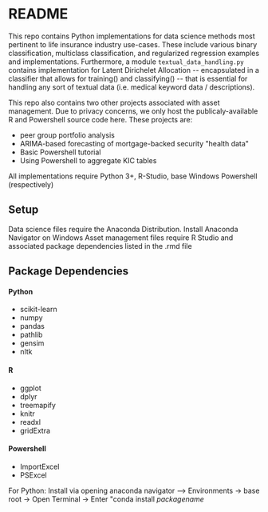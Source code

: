 # README 

This repo contains Python implementations for data science methods most pertinent to life insurance industry use-cases. 
These include various binary classification, multiclass classification, and regularized regression examples and implementations. 
Furthermore, a module `textual_data_handling.py` contains implementation for Latent Dirichelet Allocation -- encapsulated in a classifier that allows for training() and classifying() -- that is essential for handling any sort of textual data (i.e. medical keyword data / descriptions). 

This repo also contains two other projects associated with asset management. Due to privacy concerns, we only host the publicaly-available R and Powershell source code here. These projects are: 
  * peer group portfolio analysis
  * ARIMA-based forecasting of mortgage-backed security "health data"
  * Basic Powershell tutorial 
  * Using Powershell to aggregate KIC tables 

All implementations require Python 3+, R-Studio, base Windows Powershell (respectively)

## Setup 
Data science files require the Anaconda Distribution. Install Anaconda Navigator on Windows
Asset management files require R Studio and associated package dependencies listed in the .rmd file

## Package Dependencies 
#### Python 
 - scikit-learn 
 - numpy 
 - pandas 
 - pathlib 
 - gensim
 - nltk 
#### R
 - ggplot 
 - dplyr
 - treemapify 
 - knitr 
 - readxl 
 - gridExtra 
#### Powershell 
 - ImportExcel 
 - PSExcel 

For Python: Install via opening anaconda navigator --> Environments -> base root -> Open Terminal -> Enter "conda install *packagename*
  
  
